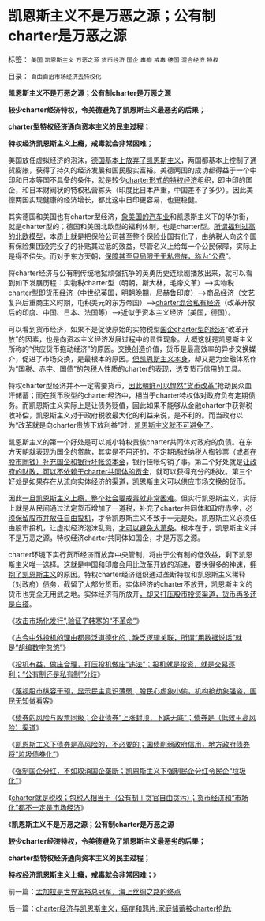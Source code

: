# 凯恩斯主义不是万恶之源；公有制charter是万恶之源

标签： `美国` `凯恩斯主义` `万恶之源` `货币经济` `国企` `毒瘾` `戒毒` `德国` `混合经济` `特权` 

目录： `自由自治市场经济去特权化`

**凯恩斯主义不是万恶之源；公有制charter是万恶之源**

**较少charter经济特权，令美德避免了凯恩斯主义最恶劣的后果；**

**charter型特权经济通向资本主义的民主过程；**

**特权经济凯恩斯主义上瘾，戒毒就会非常困难；**

美国放任虚拟经济的泡沫，[德国基本上放弃了凯恩斯主义](../../../2012/1/14/凯恩斯主义中“垃圾债券”的机理.md)，两国都基本上控制了通货膨胀，获得了持久的经济发展和国民殷实富裕。美德两国的成功都得益于一个中印和日本等国不具备的条件，就是较少[charter形式的特权经济](../../../2012/1/14/charter型特权经济，通往奴役之路的全景图.md)组织，即中印的国企，和日本财阀状的特权私营寡头（印度比日本严重，中国差不了多少）。因此美德两国实现健康的经济增长，都比这中日印更容易，也更稳健。

其实德国和美国也有charter型经济，[象美国的汽车业](../../../2011/12/20/工会现象导致行业垄断后衰退，最终令综合国力衰退.md)和凯恩斯主义下的华尔街，就是charter型的；德国和美国北欧型的福利体制，也是charter型。[所谓福利过高的北欧模型](../../../2011/6/28/北欧模式不是经济学命题.md)，本质上就是把保险公司甚至整个保险业国有化了，由纳税人向这个国有保险集团没完没了的补贴其过低的效益，尽管名义上给每一个公民保障，实际上是得不偿失。而对于东方天朝，[保障甚至只局限于无私贵族，称为“公费](../../../2010/8/3/国家重视医疗重视教育结果是贵得受不了.md)”。

将charter经济与公有制传统地狱顽强抗争的英勇历史连续剧播放出来，就可以看到如下发展历程：实物税charter型（明朝，斯大林，毛帝文革）——>实物税[charter型即货币经济（中世纪英国，明朝晚期，尼赫鲁印度](../../../2012/1/10/民间理财资本流动（储蓄资金&lt;&gt;股市投资&lt;&gt;实体经济投资）.md)）——>商品经济（文艺复兴后重商主义时期，屯积美元的东方帝国）——>[charter混合私有经济](../../../2009/8/8/政策是不能卖的，不值钱的国企根本卖不动.md)（改革开放后的印度、中国、日本、法国等）——>近似于资本主义经济（美国，德国）。

可以看到货币经济，如果不是促使原始的实物税型[国企charter型的经济](../../../2011/2/11/国企卖国非情愿，不得不卖国！.md)“改革开放”的因素，也是向资本主义经济发展过程中的显性现象。大概这就是凯恩斯主义所称的“供应货币拖动经济”的原因。交换创造价值，货币是最高效率的异步交换媒介，促进了市场交换，是最根本的原因。[但凯恩斯主义本身](../../../2012/1/14/凯恩斯主义中“垃圾债券”的机理.md)，却又是为金融体系作为“国税、赤字、国债”的包税人性质的charter的表现，透支货币信用的工具。

特权charter型经济并不一定需要货币，[因此朝鲜可以悍然“货币改革”](../../../2010/1/10/朝鲜货币抢劫即将进入第二幕：恶性通货膨胀.md)抢劫民众血汗储蓄；而在货币税型的charter经济中，相当于charter特权体对政府负有定期债务。而凯恩斯主义实际上是让债务贬值，因此如果不能够从金融charter中获得税收补偿，凯恩斯主义对于政府税收最大化的利益来说，是不利的。而当政府以为“改革就是向charter贵族下放利益”时，[凯恩斯主义就不可避免了](../../../2009/11/29/大萧条后凯恩斯主义和“坏帐过剩的危机”.md)。

凯恩斯主义的第一个好处是可以减小特权贵族charter共同体对政府的负债。在东方天朝就表现为国企的贷款，其实是不用还的，不定期通过纳税人掏钞票（[或者在股市圈钱）补充国企和银行坏帐资本金](../../../2011/10/25/管理层不救市是市场经济的进步.md)，银行挂帐勾销了事。第二个好处就是[让政府的财政，可以不依赖于charter共同体的贡金](../../../2011/12/7/寅吃卯粮能拉动经济吗？免费的午餐将有什么后果？.md)，就可以获得充分的税收。第三个好处是如果存在从流向实体经济的渠道，凯恩斯主义可以供应市场交换的货币。

因此[一旦凯恩斯主义上瘾，整个社会要戒毒就非常困难](../../../2012/1/13/证监会把股票当债券，打压导致大熊市；.md)。但实行凯恩斯主义，实际上就是从民间通过法定货币增加了一道税，补充了charter共同体和政府赤字，必[须保留股市并放任自由投机](../../../2012/1/12/自由放任的投机股市，将最终消除通胀压力.md)，才令凯恩斯主义不致于一无是处。凯恩斯主义必须任由股市投机，让虚拟经济泡沫乱溅，[才可以避免大萧条](../../../2012/1/10/打压投机是如何制造了大萧条？.md)。根本在于，凯恩斯主义并不是万恶之源，特权经济charter共同体如国企，才是万恶之源。

charter环境下实行货币经济而放弃中央管制，将由于公有制的低效益，剩下凯恩斯主义唯一选择。这就是中国和印度会用比改革开放的渐进，要快得多的神速，[拥抱了凯恩斯主义](../../../2011/12/31/印度式民主导致中央和地方政治的动荡.md)的原因。特权charter经济组织通过垄断特权和凯恩斯主义稀释（对政府）债务，截留了大部分货币。实体经济的charter不放开，凯恩斯主义的货币也完全无用武之地。实体经济有所放开[，却又打压股市投资渠道，货币再多还是白搭](../../../2012/1/13/投机有益，做庄合理，打压投机做庄“违法”.md)。

《[攻击市场化发行”,验证了韩寒的“不革命”](../../../2012/1/12/“攻击市场化发行”,验证了韩寒的“不革命”.md)》

《[古今中外投机的理由都是泛道德化的；缺乏逻辑关联，所谓“用数据说话”就是“胡编数字忽悠”](../../../2012/1/13/指责投机的理由都是泛道德化的八股文.md)》

《[投机有益，做庄合理，打压投机做庄“违法”；投机就是投资，就是交易逐利；“公有制还是私有制”分歧](../../../2012/1/13/投机有益，做庄合理，打压投机做庄“违法”.md)》

《[蔑视股市纵容干预，显示民主意识薄弱；股民心虚象小偷，机构抢劫象强盗，国民无知做看客](../../../2012/1/13/股民心虚象小偷，机构抢劫象强盗，国民无知做看客；.md)》

《[债券的风险与股票同级；企业债券“上涨封顶，下跌无底”；债券是（低效＋高风险）渠道](../../../2012/1/13/证监会把股票当债券，打压导致大熊市；.md)》

《[凯恩斯主义下债券是高风险的，不必要的；国债削弱政府信用，地方政府债券将“垃圾债券化”](../../../2012/1/14/凯恩斯主义中“垃圾债券”的机理.md)》

《[强制国企分红，不如取消国企垄断；凯恩斯主义下强制民企分红令民企“垃圾化”](../../../2012/1/14/中国改革谨防改到印度失败的道路上.md)》

《[charter就是税收；包税人相当于（公有制＋贪官自由贪污）；货币经济和“市场化”都不一定是市场经济](../../../2012/1/14/charter型特权经济，通往奴役之路的全景图.md)》

《**凯恩斯主义不是万恶之源；公有制charter是万恶之源**

**较少charter经济特权，令美德避免了凯恩斯主义最恶劣的后果；**

**charter型特权经济通向资本主义的民主过程；**

**特权经济凯恩斯主义上瘾，戒毒就会非常困难；**》

前一篇：[孟加拉是世界富裕总冠军，海上丝绸之路的终点](../../../2012/1/15/孟加拉是世界富裕总冠军，海上丝绸之路的终点.md)

后一篇：[charter经济与凯恩斯主义，癌症和鸦片;家庭储蓄被charter抢劫;](../../../2012/1/16/charter经济与凯恩斯主义，癌症和鸦片;家庭储蓄被charter抢劫;.md)